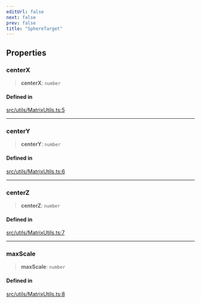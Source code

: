 ```yaml
---
editUrl: false
next: false
prev: false
title: "SphereTarget"
---
```


## Properties

### centerX

> **centerX**: `number`

#### Defined in

[src/utils/MatrixUtils.ts:5](https://github.com/agargaro/instanced-mesh/blob/09034c570fc8bedebf7b7757d2f658100710378c/src/utils/MatrixUtils.ts#L5)

***

### centerY

> **centerY**: `number`

#### Defined in

[src/utils/MatrixUtils.ts:6](https://github.com/agargaro/instanced-mesh/blob/09034c570fc8bedebf7b7757d2f658100710378c/src/utils/MatrixUtils.ts#L6)

***

### centerZ

> **centerZ**: `number`

#### Defined in

[src/utils/MatrixUtils.ts:7](https://github.com/agargaro/instanced-mesh/blob/09034c570fc8bedebf7b7757d2f658100710378c/src/utils/MatrixUtils.ts#L7)

***

### maxScale

> **maxScale**: `number`

#### Defined in

[src/utils/MatrixUtils.ts:8](https://github.com/agargaro/instanced-mesh/blob/09034c570fc8bedebf7b7757d2f658100710378c/src/utils/MatrixUtils.ts#L8)
